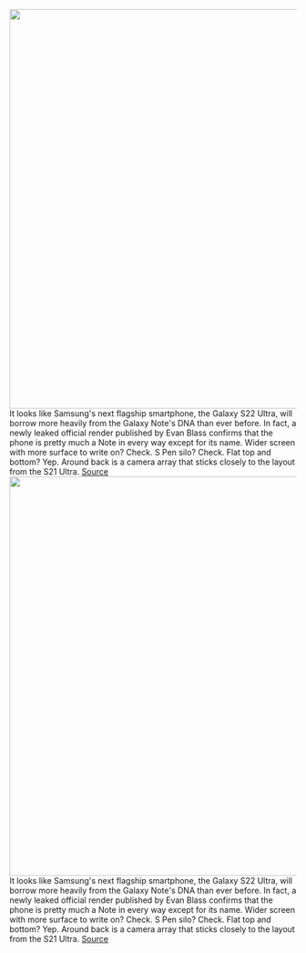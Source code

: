 <img src='https://cdn.vox-cdn.com/thumbor/bXAl1rHiU8JUcluHyDUZPspsRHw=/0x0:1080x700/1200x800/filters:focal(454x264:626x436)/cdn.vox-cdn.com/uploads/chorus_image/image/70331735/s22U.0.jpg' width='700px' /><br/>
It looks like Samsung's next flagship smartphone, the Galaxy S22 Ultra, will borrow more heavily from the Galaxy Note's DNA than ever before. In fact, a newly leaked official render published by Evan Blass confirms that the phone is pretty much a Note in every way except for its name. Wider screen with more surface to write on? Check. S Pen silo? Check. Flat top and bottom? Yep. Around back is a camera array that sticks closely to the layout from the S21 Ultra.
<a href='https://www.theverge.com/2021/12/30/22860479/samsung-galaxy-s22-ultra-leak-official-image-note-design'> Source <a/><img src='https://cdn.vox-cdn.com/thumbor/bXAl1rHiU8JUcluHyDUZPspsRHw=/0x0:1080x700/1200x800/filters:focal(454x264:626x436)/cdn.vox-cdn.com/uploads/chorus_image/image/70331735/s22U.0.jpg' width='700px' /><br/>
It looks like Samsung's next flagship smartphone, the Galaxy S22 Ultra, will borrow more heavily from the Galaxy Note's DNA than ever before. In fact, a newly leaked official render published by Evan Blass confirms that the phone is pretty much a Note in every way except for its name. Wider screen with more surface to write on? Check. S Pen silo? Check. Flat top and bottom? Yep. Around back is a camera array that sticks closely to the layout from the S21 Ultra.
<a href='https://www.theverge.com/2021/12/30/22860479/samsung-galaxy-s22-ultra-leak-official-image-note-design'> Source <a/>